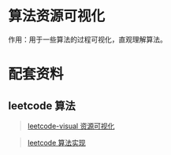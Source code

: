 # 算法资源可视化

作用：用于一些算法的过程可视化，直观理解算法。

# 配套资料

## leetcode 算法

> [leetcode-visual 资源可视化](https://github.com/houbb/leetcode-visual)


> [leetcode 算法实现](https://github.com/houbb/leetcode)